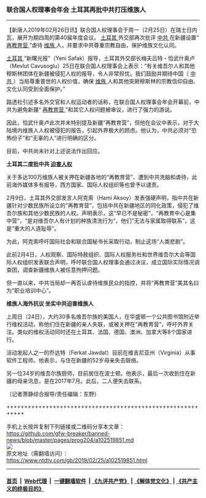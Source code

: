 ### 联合国人权理事会年会  土耳其再批中共打压维族人
------------------------

<div class="post_content">
 <p>
  【新唐人2019年02月26日讯】联合国人权理事会于周一（2月25日）在瑞士日内瓦，展开为期四周的第40届年度会议。
  <a href="https://www.ntdtv.com/gb/土耳其.htm">
   土耳其
  </a>
  外交部再次批评
  <a href="https://www.ntdtv.com/gb/中共.htm">
   中共
  </a>
  在新疆设置“
  <a href="https://www.ntdtv.com/gb/再教育营.htm">
   再教育营
  </a>
  ”虐待
  <a href="https://www.ntdtv.com/gb/维族.htm">
   维族
  </a>
  人，并要求中共尊重宗教自由，保护维族文化认同。
 </p>
 <p>
  <a href="https://www.ntdtv.com/gb/土耳其.htm">
   土耳其
  </a>
  “新曙光报”（Yeni Safak）报导，土耳其外交部长梅夫吕特・恰武什奥卢（Mevlut Cavusoglu）25日在联合国人权理事会上表示：“有关维吾尔人和其他穆斯林团体在新疆被侵犯人权的报导，令人非常担忧。我们鼓励并期待中国（
  <a href="https://www.ntdtv.com/gb/中共.htm">
   中共
  </a>
  ）当局尊重普世的人权价值，确保
  <a href="https://www.ntdtv.com/gb/维族.htm">
   维族
  </a>
  人和其他突厥穆斯林的宗教信仰自由、文化认同受到全面保护。”
 </p>
 <p>
  路透社引述多名外交官和人权运动者的话称，在联合国人权理事会年会开幕前，中共为避免新疆“
  <a href="https://www.ntdtv.com/gb/再教育营.htm">
   再教育营
  </a>
  ”和其它人权问题被审议，进行了强力的游说。
 </p>
 <p>
  因此，恰武什奥卢此次并未特别提及新疆“再教育营”，但他在会议中表示，对于大陆境内维族人人权被侵犯的报告，引起外界极大的顾虑。他认为，中共必须对“恐怖份子”和“无辜的人”进行明确的区分。
 </p>
 <p>
  目前，中共尚未针对上述说法作出回应。
 </p>
 <p>
  <strong>
   土耳其二度批中共
   <a href="https://www.ntdtv.com/gb/迫害人权.htm">
    迫害人权
   </a>
  </strong>
 </p>
 <p>
  关于多达100万维族人被关押在新疆各地的“再教育营”、遭到中共洗脑和虐待，此前海外媒体多有报导，西方国家、国际人权组织等也曾予以谴责。
 </p>
 <p>
  2月9日，土耳其外交部发言人阿克索（Hami Aksoy）发表强硬声明，指中共在新疆针对少数民族所设立的“再教育营”，包括中共在新疆地区的同化政策，侵犯了维吾尔族和其他少数民族的人权。声明表示，这“早已不是秘密”，“再教育中心是集中营”，“是对维吾尔人有计划的种族清洗行为”，他们“无法与家属取得联系”，这是“重大的人道耻辱”。
 </p>
 <p>
  为此，阿克索呼吁国际社会和联合国秘书长采取行动，制止这场“人类悲剧”。
 </p>
 <p>
  此前2月4日，人权观察、国际特赦组织、国际人权服务社和世界维吾尔大会等国际人权组织发表联合声明，呼吁联合国人权理事会通过决议，成立国际实际情况调查团，调查新疆维族人被任意拘押问题。
 </p>
 <p>
  但一直以来，中共当局却一再否认虐待维族民众的指控，并将“再教育营”美其名曰为“职业培训中心”。
 </p>
 <p>
  <strong>
   维族人海外抗议 坐实中共迫害维族人
  </strong>
 </p>
 <p>
  上周日（24日），大约30多名维吾尔族的美国人，在华盛顿一个公共图书馆附近举行维权活动，称他们住在新疆的亲人失联，或被关押在“再教育营”，呼吁外界关注。类似的维权活动同时还在土耳其、法国、德国、澳洲、加拿大等8个国家进行。
 </p>
 <p>
  活动发起人之一的乔达特（Ferkat Jawdat）目前在维吉尼亚州（Virginia）从事软件工程师。他表示，与住在新疆的52岁母亲失去联络。
 </p>
 <p>
  另一位34岁的维吾尔族厨师，目前居住在波士顿。他表示，最后一次收到住在新疆的母亲讯息，是在2017年7月。此后，二人便失去联系。
 </p>
 <p>
  （记者萧静综合报导/责任编辑：东野）
 </p>
 <div class="single_ad">
 </div>
</div>

+++++++++++++++++++++++++++++++++++++++++++++++++++++++++++<br/><br/>
手机上长按并复制下列链接或二维码分享本文章：<br/>
https://github.com/gfw-breaker/banned-news/blob/master/pages/prog204/a102519851.md <br/>
<a href='https://github.com/gfw-breaker/banned-news/blob/master/pages/prog204/a102519851.md'><img src='https://github.com/gfw-breaker/banned-news/blob/master/pages/prog204/a102519851.md.png'/></a> <br/>
原文地址（需翻墙访问）：https://www.ntdtv.com/gb/2019/02/25/a102519851.html


------------------------
#### [首页](https://github.com/gfw-breaker/banned-news/blob/master/README.md) &nbsp;|&nbsp; [Web代理](https://github.com/labour-camp/helloworld) &nbsp;|&nbsp; [一键翻墙软件](https://github.com/gfw-breaker/nogfw/blob/master/README.md) &nbsp;| [《九评共产党》](https://github.com/gfw-breaker/9ping.md/blob/master/README.md#九评之一评共产党是什么) | [《解体党文化》](https://github.com/gfw-breaker/jtdwh.md/blob/master/README.md) | [《共产主义的终极目的》](https://github.com/gfw-breaker/gczydzjmd.md/blob/master/README.md)

